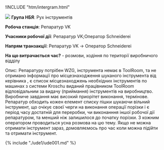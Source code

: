 !INCLUDE "htm/intergram.html"

![](https://chart.googleapis.com/chart?chs=180x180&amp;cht=qr&amp;chl=https://pp.vokov.tk/nbya-nomer-1.html)
**Група НБЯ**: Рух інструментів

**Робоча станція**: Репаратур VK 

**Учасники робочої дії**: Репаратур VK;Оператор Schneiderei

**Напрям транзакції**: Репаратур VK -> Оператор Schneiderei

**На що витрачається час?** - розмови, ходіння по території виробничого відділу

Опис:
Репаратуру потрібен WZG, інструмента немає в ToolRoom, та не отримано інформації про місцезнаходження шуканого інструмента від керівника , є список місцезнаходжень необхідних інструментів по машинах з системи Kroschu виданий працівником ToolRoom відповідальним за видачу (приймання) інструментів на виробництво. Виробниче завдання має високий приорітет виконання, термінове. Репаратур обходить кожен елемент списку пішки шукаючи вільний інструмент, що очікує своєї черги на виконання операції порізки і є період часу достатній для переробки, чи виконанння іншої робочої дії репаратуром, та менший ніж залишилося до початку порізки. З кожним оператором проводиться усна розмова на цю тему. Якщо не можна отримати інструмент зараз, домовляємось про час коли можна підійти та отримати інструмент.

{% include "./ude1/ude001.md" %}



